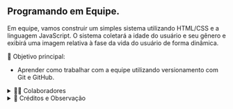 ## Programando em Equipe.
  Em equipe, vamos construir um simples sistema utilizando HTML/CSS e a linguagem JavaScript.
  O sistema coletará a idade do usuário e seu gênero e exibirá uma imagem relativa à fase da vida do usuário de forma dinâmica.
  
  🎯 Objetivo principal:
  * Aprender como trabalhar com a equipe utilizando versionamento com Git e GitHub.

<details> 
  <summary>👨‍🚀 Colaboradores</summary>
  
  [Gustavo Pivatto](https://github.com/GustavoPivatto)
  [Valdeci Santos de Miranda](https://github.com/ValdeciMiranda)
  [Adriano](https://github.com/Tipiginho23)
</details>
  
<details> 
  <summary>📌 Créditos e Observação</summary> 
  
  A atividade foi inspirada em um dos desafios do curso de JavaScript do professor Gustavo Guanabara.
  Curso em Vídeo - Gustavo Guanabara: https://www.youtube.com/c/CursoemVídeo
</details>